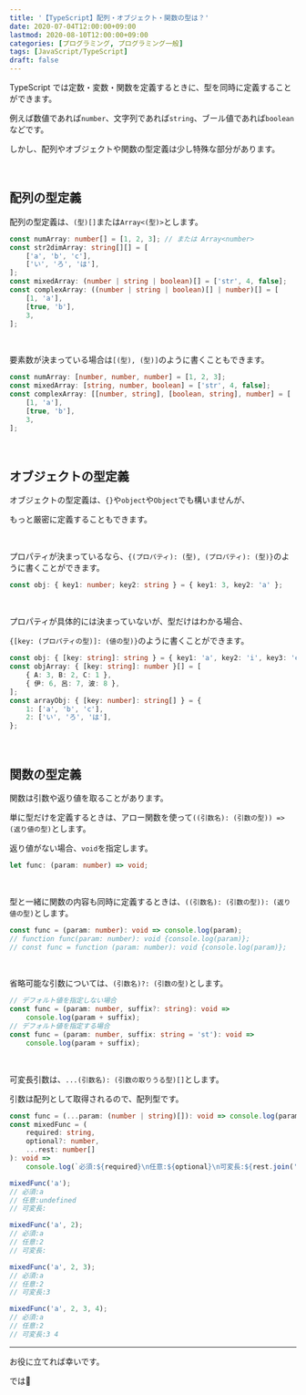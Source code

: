 ```yaml
---
title: '【TypeScript】配列・オブジェクト・関数の型は？'
date: 2020-07-04T12:00:00+09:00
lastmod: 2020-08-10T12:00:00+09:00
categories: [プログラミング, プログラミング一般]
tags: [JavaScript/TypeScript]
draft: false
---
```


TypeScript では定数・変数・関数を定義するときに、型を同時に定義することができます。

例えば数値であれば`number`、文字列であれば`string`、ブール値であれば`boolean`などです。

しかし、配列やオブジェクトや関数の型定義は少し特殊な部分があります。

<!--more-->

<br>

## 配列の型定義

配列の型定義は、`(型)[]`または`Array<(型)>`とします。

```ts
const numArray: number[] = [1, 2, 3]; // または Array<number>
const str2dimArray: string[][] = [
	['a', 'b', 'c'],
	['い', 'ろ', 'は'],
];
const mixedArray: (number | string | boolean)[] = ['str', 4, false];
const complexArray: ((number | string | boolean)[] | number)[] = [
	[1, 'a'],
	[true, 'b'],
	3,
];
```

<br>

要素数が決まっている場合は`[(型), (型)]`のように書くこともできます。

```ts
const numArray: [number, number, number] = [1, 2, 3];
const mixedArray: [string, number, boolean] = ['str', 4, false];
const complexArray: [[number, string], [boolean, string], number] = [
	[1, 'a'],
	[true, 'b'],
	3,
];
```

<br>

## オブジェクトの型定義

オブジェクトの型定義は、`{}`や`object`や`Object`でも構いませんが、

もっと厳密に定義することもできます。

<br>

プロパティが決まっているなら、`{(プロパティ): (型), (プロパティ): (型)}`のように書くことができます。

```ts
const obj: { key1: number; key2: string } = { key1: 3, key2: 'a' };
```

<br>

プロパティが具体的には決まっていないが、型だけはわかる場合、

`{[key: (プロパティの型)]: (値の型)}`のように書くことができます。

```ts
const obj: { [key: string]: string } = { key1: 'a', key2: 'i', key3: 'e' };
const objArray: { [key: string]: number }[] = [
	{ A: 3, B: 2, C: 1 },
	{ 伊: 6, 呂: 7, 波: 8 },
];
const arrayObj: { [key: number]: string[] } = {
	1: ['a', 'b', 'c'],
	2: ['い', 'ろ', 'は'],
};
```

<br>

## 関数の型定義

関数は引数や返り値を取ることがあります。

単に型だけを定義するときは、アロー関数を使って`((引数名): (引数の型)) => (返り値の型)`とします。

返り値がない場合、`void`を指定します。

```ts
let func: (param: number) => void;
```

<br>

型と一緒に関数の内容も同時に定義するときは、`((引数名): (引数の型)): (返り値の型)`とします。

```ts
const func = (param: number): void => console.log(param);
// function func(param: number): void {console.log(param)};
// const func = function (param: number): void {console.log(param)};
```

<br>

省略可能な引数については、`(引数名)?: (引数の型)`とします。

```ts
// デフォルト値を指定しない場合
const func = (param: number, suffix?: string): void =>
	console.log(param + suffix);
// デフォルト値を指定する場合
const func = (param: number, suffix: string = 'st'): void =>
	console.log(param + suffix);
```

<br>

可変長引数は、`...(引数名): (引数の取りうる型)[]`とします。

引数は配列として取得されるので、配列型です。

```ts
const func = (...param: (number | string)[]): void => console.log(param);
const mixedFunc = (
	required: string,
	optional?: number,
	...rest: number[]
): void =>
	console.log(`必須:${required}\n任意:${optional}\n可変長:${rest.join(' ')}`);

mixedFunc('a');
// 必須:a
// 任意:undefined
// 可変長:

mixedFunc('a', 2);
// 必須:a
// 任意:2
// 可変長:

mixedFunc('a', 2, 3);
// 必須:a
// 任意:2
// 可変長:3

mixedFunc('a', 2, 3, 4);
// 必須:a
// 任意:2
// 可変長:3 4
```

---

お役に立てれば幸いです。

では:wave:
